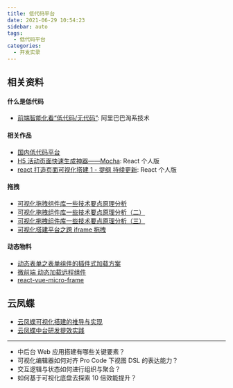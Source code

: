 ```yaml
---
title: 低代码平台
date: 2021-06-29 10:54:23
sidebar: auto
tags:
  - 低代码平台
categories:
  - 开发实录
---
```


<!-- <Time /> -->

## 相关资料

#### 什么是低代码

- [前端智能化看“低代码/无代码”](https://juejin.cn/post/6959794588898820127): 阿里巴巴淘系技术

#### 相关作品

- [国内低代码平台](https://github.com/taowen/awesome-lowcode)
- [H5 活动页面快速生成神器——Mocha](https://juejin.cn/post/6938340932408311845): React 个人版
- [react 打造页面可视化搭建 1 - 提纲 持续更新](https://juejin.cn/post/6844904155220279303): React 个人版

#### 拖拽

- [可视化拖拽组件库一些技术要点原理分析](https://juejin.cn/post/6908502083075325959)
- [可视化拖拽组件库一些技术要点原理分析（二）](https://juejin.cn/post/6918881497264947207)
- [可视化拖拽组件库一些技术要点原理分析（三）](https://juejin.cn/post/6929302655118344200)
- [可视化搭建平台之跨 iframe 拖拽](https://juejin.cn/post/6933385955789406222)

#### 动态物料

- [动态表单之表单组件的插件式加载方案](https://juejin.cn/post/6924829595006926856)
- [微前端 动态加载远程组件](https://zh-hans.single-spa.js.org/docs/getting-started-overview)
- [react-vue-micro-frame](https://github.com/y805939188/react-vue-micro-frame)

## 云凤蝶

- [云凤蝶可视化搭建的推导与实现](https://zhuanlan.zhihu.com/p/90746742)
- [云凤蝶中台研发提效实践](https://zhuanlan.zhihu.com/p/78425921)

---

- 中后台 Web 应用搭建有哪些关键要素？
- 可视化编辑器如何对齐 Pro Code 下视图 DSL 的表达能力？
- 交互逻辑与状态如何进行组织与聚合？
- 如何基于可视化底盘去探索 10 倍效能提升？

